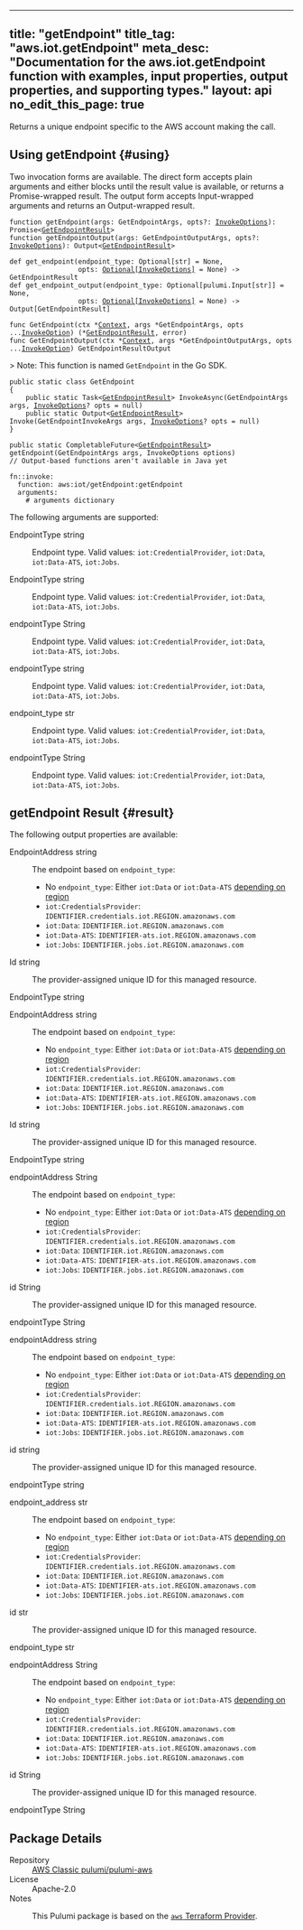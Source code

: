 
---
title: "getEndpoint"
title_tag: "aws.iot.getEndpoint"
meta_desc: "Documentation for the aws.iot.getEndpoint function with examples, input properties, output properties, and supporting types."
layout: api
no_edit_this_page: true
---



<!-- WARNING: this file was generated by Pulumi Docs Generator. -->
<!-- Do not edit by hand unless you're certain you know what you are doing! -->

Returns a unique endpoint specific to the AWS account making the call.




## Using getEndpoint {#using}

Two invocation forms are available. The direct form accepts plain
arguments and either blocks until the result value is available, or
returns a Promise-wrapped result. The output form accepts
Input-wrapped arguments and returns an Output-wrapped result.

<div>
<pulumi-chooser type="language" options="typescript,python,go,csharp,java,yaml"></pulumi-chooser>
</div>


<div>
<pulumi-choosable type="language" values="javascript,typescript">
<div class="highlight"
><pre class="chroma"><code class="language-typescript" data-lang="typescript"
><span class="k">function </span>getEndpoint<span class="p">(</span><span class="nx">args</span><span class="p">:</span> <span class="nx">GetEndpointArgs</span><span class="p">,</span> <span class="nx">opts</span><span class="p">?:</span> <span class="nx"><a href="/docs/reference/pkg/nodejs/pulumi/pulumi/#InvokeOptions">InvokeOptions</a></span><span class="p">): Promise&lt;<span class="nx"><a href="#result">GetEndpointResult</a></span>></span
><span class="k">
function </span>getEndpointOutput<span class="p">(</span><span class="nx">args</span><span class="p">:</span> <span class="nx">GetEndpointOutputArgs</span><span class="p">,</span> <span class="nx">opts</span><span class="p">?:</span> <span class="nx"><a href="/docs/reference/pkg/nodejs/pulumi/pulumi/#InvokeOptions">InvokeOptions</a></span><span class="p">): Output&lt;<span class="nx"><a href="#result">GetEndpointResult</a></span>></span
></code></pre></div>
</pulumi-choosable>
</div>


<div>
<pulumi-choosable type="language" values="python">
<div class="highlight"><pre class="chroma"><code class="language-python" data-lang="python"
><span class="k">def </span>get_endpoint<span class="p">(</span><span class="nx">endpoint_type</span><span class="p">:</span> <span class="nx">Optional[str]</span> = None<span class="p">,</span>
                 <span class="nx">opts</span><span class="p">:</span> <span class="nx"><a href="/docs/reference/pkg/python/pulumi/#pulumi.InvokeOptions">Optional[InvokeOptions]</a></span> = None<span class="p">) -&gt;</span> <span>GetEndpointResult</span
><span class="k">
def </span>get_endpoint_output<span class="p">(</span><span class="nx">endpoint_type</span><span class="p">:</span> <span class="nx">Optional[pulumi.Input[str]]</span> = None<span class="p">,</span>
                 <span class="nx">opts</span><span class="p">:</span> <span class="nx"><a href="/docs/reference/pkg/python/pulumi/#pulumi.InvokeOptions">Optional[InvokeOptions]</a></span> = None<span class="p">) -&gt;</span> <span>Output[GetEndpointResult]</span
></code></pre></div>
</pulumi-choosable>
</div>


<div>
<pulumi-choosable type="language" values="go">
<div class="highlight"><pre class="chroma"><code class="language-go" data-lang="go"
><span class="k">func </span>GetEndpoint<span class="p">(</span><span class="nx">ctx</span><span class="p"> *</span><span class="nx"><a href="https://pkg.go.dev/github.com/pulumi/pulumi/sdk/v3/go/pulumi?tab=doc#Context">Context</a></span><span class="p">,</span> <span class="nx">args</span><span class="p"> *</span><span class="nx">GetEndpointArgs</span><span class="p">,</span> <span class="nx">opts</span><span class="p"> ...</span><span class="nx"><a href="https://pkg.go.dev/github.com/pulumi/pulumi/sdk/v3/go/pulumi?tab=doc#InvokeOption">InvokeOption</a></span><span class="p">) (*<span class="nx"><a href="#result">GetEndpointResult</a></span>, error)</span
><span class="k">
func </span>GetEndpointOutput<span class="p">(</span><span class="nx">ctx</span><span class="p"> *</span><span class="nx"><a href="https://pkg.go.dev/github.com/pulumi/pulumi/sdk/v3/go/pulumi?tab=doc#Context">Context</a></span><span class="p">,</span> <span class="nx">args</span><span class="p"> *</span><span class="nx">GetEndpointOutputArgs</span><span class="p">,</span> <span class="nx">opts</span><span class="p"> ...</span><span class="nx"><a href="https://pkg.go.dev/github.com/pulumi/pulumi/sdk/v3/go/pulumi?tab=doc#InvokeOption">InvokeOption</a></span><span class="p">) GetEndpointResultOutput</span
></code></pre></div>

&gt; Note: This function is named `GetEndpoint` in the Go SDK.

</pulumi-choosable>
</div>


<div>
<pulumi-choosable type="language" values="csharp">
<div class="highlight"><pre class="chroma"><code class="language-csharp" data-lang="csharp"><span class="k">public static class </span><span class="nx">GetEndpoint </span><span class="p">
{</span><span class="k">
    public static </span>Task&lt;<span class="nx"><a href="#result">GetEndpointResult</a></span>> <span class="p">InvokeAsync(</span><span class="nx">GetEndpointArgs</span><span class="p"> </span><span class="nx">args<span class="p">,</span> <span class="nx"><a href="/docs/reference/pkg/dotnet/Pulumi/Pulumi.InvokeOptions.html">InvokeOptions</a></span><span class="p">? </span><span class="nx">opts = null<span class="p">)</span><span class="k">
    public static </span>Output&lt;<span class="nx"><a href="#result">GetEndpointResult</a></span>> <span class="p">Invoke(</span><span class="nx">GetEndpointInvokeArgs</span><span class="p"> </span><span class="nx">args<span class="p">,</span> <span class="nx"><a href="/docs/reference/pkg/dotnet/Pulumi/Pulumi.InvokeOptions.html">InvokeOptions</a></span><span class="p">? </span><span class="nx">opts = null<span class="p">)</span><span class="p">
}</span></code></pre></div>
</pulumi-choosable>
</div>


<div>
<pulumi-choosable type="language" values="java">
<div class="highlight"><pre class="chroma"><code class="language-java" data-lang="java"><span class="k">public static CompletableFuture&lt;<span class="nx"><a href="#result">GetEndpointResult</a></span>> </span>getEndpoint<span class="p">(</span><span class="nx">GetEndpointArgs</span><span class="p"> </span><span class="nx">args<span class="p">,</span> <span class="nx">InvokeOptions</span><span class="p"> </span><span class="nx">options<span class="p">)</span>
<span class="c">// Output-based functions aren't available in Java yet</span>
</code></pre></div>
</pulumi-choosable>
</div>


<div>
<pulumi-choosable type="language" values="yaml">
<div class="highlight"><pre class="chroma"><code class="language-yaml" data-lang="yaml"><span class="k">fn::invoke:</span>
<span class="k">&nbsp;&nbsp;function:</span> aws:iot/getEndpoint:getEndpoint
<span class="k">&nbsp;&nbsp;arguments:</span>
<span class="c">&nbsp;&nbsp;&nbsp;&nbsp;# arguments dictionary</span></code></pre></div>
</pulumi-choosable>
</div>



The following arguments are supported:


<div>
<pulumi-choosable type="language" values="csharp">
<dl class="resources-properties"><dt class="property-optional"
            title="Optional">
        <span id="endpointtype_csharp">
<a data-swiftype-name="resource-property" data-swiftype-type="text" href="#endpointtype_csharp" style="color: inherit; text-decoration: inherit;">Endpoint<wbr>Type</a>
</span>
        <span class="property-indicator"></span>
        <span class="property-type">string</span>
    </dt>
    <dd><p>Endpoint type. Valid values: <code>iot:CredentialProvider</code>, <code>iot:Data</code>, <code>iot:Data-ATS</code>, <code>iot:Jobs</code>.</p>
</dd></dl>
</pulumi-choosable>
</div>

<div>
<pulumi-choosable type="language" values="go">
<dl class="resources-properties"><dt class="property-optional"
            title="Optional">
        <span id="endpointtype_go">
<a data-swiftype-name="resource-property" data-swiftype-type="text" href="#endpointtype_go" style="color: inherit; text-decoration: inherit;">Endpoint<wbr>Type</a>
</span>
        <span class="property-indicator"></span>
        <span class="property-type">string</span>
    </dt>
    <dd><p>Endpoint type. Valid values: <code>iot:CredentialProvider</code>, <code>iot:Data</code>, <code>iot:Data-ATS</code>, <code>iot:Jobs</code>.</p>
</dd></dl>
</pulumi-choosable>
</div>

<div>
<pulumi-choosable type="language" values="java">
<dl class="resources-properties"><dt class="property-optional"
            title="Optional">
        <span id="endpointtype_java">
<a data-swiftype-name="resource-property" data-swiftype-type="text" href="#endpointtype_java" style="color: inherit; text-decoration: inherit;">endpoint<wbr>Type</a>
</span>
        <span class="property-indicator"></span>
        <span class="property-type">String</span>
    </dt>
    <dd><p>Endpoint type. Valid values: <code>iot:CredentialProvider</code>, <code>iot:Data</code>, <code>iot:Data-ATS</code>, <code>iot:Jobs</code>.</p>
</dd></dl>
</pulumi-choosable>
</div>

<div>
<pulumi-choosable type="language" values="javascript,typescript">
<dl class="resources-properties"><dt class="property-optional"
            title="Optional">
        <span id="endpointtype_nodejs">
<a data-swiftype-name="resource-property" data-swiftype-type="text" href="#endpointtype_nodejs" style="color: inherit; text-decoration: inherit;">endpoint<wbr>Type</a>
</span>
        <span class="property-indicator"></span>
        <span class="property-type">string</span>
    </dt>
    <dd><p>Endpoint type. Valid values: <code>iot:CredentialProvider</code>, <code>iot:Data</code>, <code>iot:Data-ATS</code>, <code>iot:Jobs</code>.</p>
</dd></dl>
</pulumi-choosable>
</div>

<div>
<pulumi-choosable type="language" values="python">
<dl class="resources-properties"><dt class="property-optional"
            title="Optional">
        <span id="endpoint_type_python">
<a data-swiftype-name="resource-property" data-swiftype-type="text" href="#endpoint_type_python" style="color: inherit; text-decoration: inherit;">endpoint_<wbr>type</a>
</span>
        <span class="property-indicator"></span>
        <span class="property-type">str</span>
    </dt>
    <dd><p>Endpoint type. Valid values: <code>iot:CredentialProvider</code>, <code>iot:Data</code>, <code>iot:Data-ATS</code>, <code>iot:Jobs</code>.</p>
</dd></dl>
</pulumi-choosable>
</div>

<div>
<pulumi-choosable type="language" values="yaml">
<dl class="resources-properties"><dt class="property-optional"
            title="Optional">
        <span id="endpointtype_yaml">
<a data-swiftype-name="resource-property" data-swiftype-type="text" href="#endpointtype_yaml" style="color: inherit; text-decoration: inherit;">endpoint<wbr>Type</a>
</span>
        <span class="property-indicator"></span>
        <span class="property-type">String</span>
    </dt>
    <dd><p>Endpoint type. Valid values: <code>iot:CredentialProvider</code>, <code>iot:Data</code>, <code>iot:Data-ATS</code>, <code>iot:Jobs</code>.</p>
</dd></dl>
</pulumi-choosable>
</div>




## getEndpoint Result {#result}

The following output properties are available:



<div>
<pulumi-choosable type="language" values="csharp">
<dl class="resources-properties"><dt class="property-"
            title="">
        <span id="endpointaddress_csharp">
<a data-swiftype-name="resource-property" data-swiftype-type="text" href="#endpointaddress_csharp" style="color: inherit; text-decoration: inherit;">Endpoint<wbr>Address</a>
</span>
        <span class="property-indicator"></span>
        <span class="property-type">string</span>
    </dt>
    <dd><p>The endpoint based on <code>endpoint_type</code>:</p>
<ul>
<li>No <code>endpoint_type</code>: Either <code>iot:Data</code> or <code>iot:Data-ATS</code> <a href="https://aws.amazon.com/blogs/iot/aws-iot-core-ats-endpoints/">depending on region</a></li>
<li><code>iot:CredentialsProvider</code>: <code>IDENTIFIER.credentials.iot.REGION.amazonaws.com</code></li>
<li><code>iot:Data</code>: <code>IDENTIFIER.iot.REGION.amazonaws.com</code></li>
<li><code>iot:Data-ATS</code>: <code>IDENTIFIER-ats.iot.REGION.amazonaws.com</code></li>
<li><code>iot:Jobs</code>: <code>IDENTIFIER.jobs.iot.REGION.amazonaws.com</code></li>
</ul>
</dd><dt class="property-"
            title="">
        <span id="id_csharp">
<a data-swiftype-name="resource-property" data-swiftype-type="text" href="#id_csharp" style="color: inherit; text-decoration: inherit;">Id</a>
</span>
        <span class="property-indicator"></span>
        <span class="property-type">string</span>
    </dt>
    <dd><p>The provider-assigned unique ID for this managed resource.</p>
</dd><dt class="property-"
            title="">
        <span id="endpointtype_csharp">
<a data-swiftype-name="resource-property" data-swiftype-type="text" href="#endpointtype_csharp" style="color: inherit; text-decoration: inherit;">Endpoint<wbr>Type</a>
</span>
        <span class="property-indicator"></span>
        <span class="property-type">string</span>
    </dt>
    <dd></dd></dl>
</pulumi-choosable>
</div>

<div>
<pulumi-choosable type="language" values="go">
<dl class="resources-properties"><dt class="property-"
            title="">
        <span id="endpointaddress_go">
<a data-swiftype-name="resource-property" data-swiftype-type="text" href="#endpointaddress_go" style="color: inherit; text-decoration: inherit;">Endpoint<wbr>Address</a>
</span>
        <span class="property-indicator"></span>
        <span class="property-type">string</span>
    </dt>
    <dd><p>The endpoint based on <code>endpoint_type</code>:</p>
<ul>
<li>No <code>endpoint_type</code>: Either <code>iot:Data</code> or <code>iot:Data-ATS</code> <a href="https://aws.amazon.com/blogs/iot/aws-iot-core-ats-endpoints/">depending on region</a></li>
<li><code>iot:CredentialsProvider</code>: <code>IDENTIFIER.credentials.iot.REGION.amazonaws.com</code></li>
<li><code>iot:Data</code>: <code>IDENTIFIER.iot.REGION.amazonaws.com</code></li>
<li><code>iot:Data-ATS</code>: <code>IDENTIFIER-ats.iot.REGION.amazonaws.com</code></li>
<li><code>iot:Jobs</code>: <code>IDENTIFIER.jobs.iot.REGION.amazonaws.com</code></li>
</ul>
</dd><dt class="property-"
            title="">
        <span id="id_go">
<a data-swiftype-name="resource-property" data-swiftype-type="text" href="#id_go" style="color: inherit; text-decoration: inherit;">Id</a>
</span>
        <span class="property-indicator"></span>
        <span class="property-type">string</span>
    </dt>
    <dd><p>The provider-assigned unique ID for this managed resource.</p>
</dd><dt class="property-"
            title="">
        <span id="endpointtype_go">
<a data-swiftype-name="resource-property" data-swiftype-type="text" href="#endpointtype_go" style="color: inherit; text-decoration: inherit;">Endpoint<wbr>Type</a>
</span>
        <span class="property-indicator"></span>
        <span class="property-type">string</span>
    </dt>
    <dd></dd></dl>
</pulumi-choosable>
</div>

<div>
<pulumi-choosable type="language" values="java">
<dl class="resources-properties"><dt class="property-"
            title="">
        <span id="endpointaddress_java">
<a data-swiftype-name="resource-property" data-swiftype-type="text" href="#endpointaddress_java" style="color: inherit; text-decoration: inherit;">endpoint<wbr>Address</a>
</span>
        <span class="property-indicator"></span>
        <span class="property-type">String</span>
    </dt>
    <dd><p>The endpoint based on <code>endpoint_type</code>:</p>
<ul>
<li>No <code>endpoint_type</code>: Either <code>iot:Data</code> or <code>iot:Data-ATS</code> <a href="https://aws.amazon.com/blogs/iot/aws-iot-core-ats-endpoints/">depending on region</a></li>
<li><code>iot:CredentialsProvider</code>: <code>IDENTIFIER.credentials.iot.REGION.amazonaws.com</code></li>
<li><code>iot:Data</code>: <code>IDENTIFIER.iot.REGION.amazonaws.com</code></li>
<li><code>iot:Data-ATS</code>: <code>IDENTIFIER-ats.iot.REGION.amazonaws.com</code></li>
<li><code>iot:Jobs</code>: <code>IDENTIFIER.jobs.iot.REGION.amazonaws.com</code></li>
</ul>
</dd><dt class="property-"
            title="">
        <span id="id_java">
<a data-swiftype-name="resource-property" data-swiftype-type="text" href="#id_java" style="color: inherit; text-decoration: inherit;">id</a>
</span>
        <span class="property-indicator"></span>
        <span class="property-type">String</span>
    </dt>
    <dd><p>The provider-assigned unique ID for this managed resource.</p>
</dd><dt class="property-"
            title="">
        <span id="endpointtype_java">
<a data-swiftype-name="resource-property" data-swiftype-type="text" href="#endpointtype_java" style="color: inherit; text-decoration: inherit;">endpoint<wbr>Type</a>
</span>
        <span class="property-indicator"></span>
        <span class="property-type">String</span>
    </dt>
    <dd></dd></dl>
</pulumi-choosable>
</div>

<div>
<pulumi-choosable type="language" values="javascript,typescript">
<dl class="resources-properties"><dt class="property-"
            title="">
        <span id="endpointaddress_nodejs">
<a data-swiftype-name="resource-property" data-swiftype-type="text" href="#endpointaddress_nodejs" style="color: inherit; text-decoration: inherit;">endpoint<wbr>Address</a>
</span>
        <span class="property-indicator"></span>
        <span class="property-type">string</span>
    </dt>
    <dd><p>The endpoint based on <code>endpoint_type</code>:</p>
<ul>
<li>No <code>endpoint_type</code>: Either <code>iot:Data</code> or <code>iot:Data-ATS</code> <a href="https://aws.amazon.com/blogs/iot/aws-iot-core-ats-endpoints/">depending on region</a></li>
<li><code>iot:CredentialsProvider</code>: <code>IDENTIFIER.credentials.iot.REGION.amazonaws.com</code></li>
<li><code>iot:Data</code>: <code>IDENTIFIER.iot.REGION.amazonaws.com</code></li>
<li><code>iot:Data-ATS</code>: <code>IDENTIFIER-ats.iot.REGION.amazonaws.com</code></li>
<li><code>iot:Jobs</code>: <code>IDENTIFIER.jobs.iot.REGION.amazonaws.com</code></li>
</ul>
</dd><dt class="property-"
            title="">
        <span id="id_nodejs">
<a data-swiftype-name="resource-property" data-swiftype-type="text" href="#id_nodejs" style="color: inherit; text-decoration: inherit;">id</a>
</span>
        <span class="property-indicator"></span>
        <span class="property-type">string</span>
    </dt>
    <dd><p>The provider-assigned unique ID for this managed resource.</p>
</dd><dt class="property-"
            title="">
        <span id="endpointtype_nodejs">
<a data-swiftype-name="resource-property" data-swiftype-type="text" href="#endpointtype_nodejs" style="color: inherit; text-decoration: inherit;">endpoint<wbr>Type</a>
</span>
        <span class="property-indicator"></span>
        <span class="property-type">string</span>
    </dt>
    <dd></dd></dl>
</pulumi-choosable>
</div>

<div>
<pulumi-choosable type="language" values="python">
<dl class="resources-properties"><dt class="property-"
            title="">
        <span id="endpoint_address_python">
<a data-swiftype-name="resource-property" data-swiftype-type="text" href="#endpoint_address_python" style="color: inherit; text-decoration: inherit;">endpoint_<wbr>address</a>
</span>
        <span class="property-indicator"></span>
        <span class="property-type">str</span>
    </dt>
    <dd><p>The endpoint based on <code>endpoint_type</code>:</p>
<ul>
<li>No <code>endpoint_type</code>: Either <code>iot:Data</code> or <code>iot:Data-ATS</code> <a href="https://aws.amazon.com/blogs/iot/aws-iot-core-ats-endpoints/">depending on region</a></li>
<li><code>iot:CredentialsProvider</code>: <code>IDENTIFIER.credentials.iot.REGION.amazonaws.com</code></li>
<li><code>iot:Data</code>: <code>IDENTIFIER.iot.REGION.amazonaws.com</code></li>
<li><code>iot:Data-ATS</code>: <code>IDENTIFIER-ats.iot.REGION.amazonaws.com</code></li>
<li><code>iot:Jobs</code>: <code>IDENTIFIER.jobs.iot.REGION.amazonaws.com</code></li>
</ul>
</dd><dt class="property-"
            title="">
        <span id="id_python">
<a data-swiftype-name="resource-property" data-swiftype-type="text" href="#id_python" style="color: inherit; text-decoration: inherit;">id</a>
</span>
        <span class="property-indicator"></span>
        <span class="property-type">str</span>
    </dt>
    <dd><p>The provider-assigned unique ID for this managed resource.</p>
</dd><dt class="property-"
            title="">
        <span id="endpoint_type_python">
<a data-swiftype-name="resource-property" data-swiftype-type="text" href="#endpoint_type_python" style="color: inherit; text-decoration: inherit;">endpoint_<wbr>type</a>
</span>
        <span class="property-indicator"></span>
        <span class="property-type">str</span>
    </dt>
    <dd></dd></dl>
</pulumi-choosable>
</div>

<div>
<pulumi-choosable type="language" values="yaml">
<dl class="resources-properties"><dt class="property-"
            title="">
        <span id="endpointaddress_yaml">
<a data-swiftype-name="resource-property" data-swiftype-type="text" href="#endpointaddress_yaml" style="color: inherit; text-decoration: inherit;">endpoint<wbr>Address</a>
</span>
        <span class="property-indicator"></span>
        <span class="property-type">String</span>
    </dt>
    <dd><p>The endpoint based on <code>endpoint_type</code>:</p>
<ul>
<li>No <code>endpoint_type</code>: Either <code>iot:Data</code> or <code>iot:Data-ATS</code> <a href="https://aws.amazon.com/blogs/iot/aws-iot-core-ats-endpoints/">depending on region</a></li>
<li><code>iot:CredentialsProvider</code>: <code>IDENTIFIER.credentials.iot.REGION.amazonaws.com</code></li>
<li><code>iot:Data</code>: <code>IDENTIFIER.iot.REGION.amazonaws.com</code></li>
<li><code>iot:Data-ATS</code>: <code>IDENTIFIER-ats.iot.REGION.amazonaws.com</code></li>
<li><code>iot:Jobs</code>: <code>IDENTIFIER.jobs.iot.REGION.amazonaws.com</code></li>
</ul>
</dd><dt class="property-"
            title="">
        <span id="id_yaml">
<a data-swiftype-name="resource-property" data-swiftype-type="text" href="#id_yaml" style="color: inherit; text-decoration: inherit;">id</a>
</span>
        <span class="property-indicator"></span>
        <span class="property-type">String</span>
    </dt>
    <dd><p>The provider-assigned unique ID for this managed resource.</p>
</dd><dt class="property-"
            title="">
        <span id="endpointtype_yaml">
<a data-swiftype-name="resource-property" data-swiftype-type="text" href="#endpointtype_yaml" style="color: inherit; text-decoration: inherit;">endpoint<wbr>Type</a>
</span>
        <span class="property-indicator"></span>
        <span class="property-type">String</span>
    </dt>
    <dd></dd></dl>
</pulumi-choosable>
</div>





<h2 id="package-details">Package Details</h2>
<dl class="package-details">
	<dt>Repository</dt>
	<dd><a href="https://github.com/pulumi/pulumi-aws">AWS Classic pulumi/pulumi-aws</a></dd>
	<dt>License</dt>
	<dd>Apache-2.0</dd>
	<dt>Notes</dt>
	<dd><p>This Pulumi package is based on the <a href="https://github.com/hashicorp/terraform-provider-aws"><code>aws</code> Terraform Provider</a>.</p>
</dd>
</dl>

